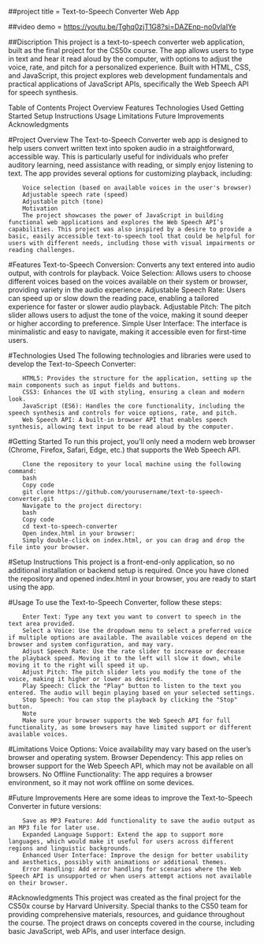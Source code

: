##project title = Text-to-Speech Converter Web App

##video demo =  https://youtu.be/Tghq0zjT1G8?si=DAZEnp-no0vlaIYe

##Discription
            This project is a text-to-speech converter web application, built as the final project for the CS50x course. The app allows users to type in text and hear it read aloud by the computer, with options to adjust the voice, rate, and pitch for a personalized experience. Built with HTML, CSS, and JavaScript, this project explores web development fundamentals and practical applications of JavaScript APIs, specifically the Web Speech API for speech synthesis.

Table of Contents
        Project Overview
        Features
        Technologies Used
        Getting Started
        Setup Instructions
        Usage
        Limitations
        Future Improvements
        Acknowledgments

#Project Overview
        The Text-to-Speech Converter web app is designed to help users convert written text into spoken audio in a straightforward, accessible way. This is particularly useful for individuals who prefer auditory learning, need assistance with reading, or simply enjoy listening to text. The app provides several options for customizing playback, including:

        Voice selection (based on available voices in the user's browser)
        Adjustable speech rate (speed)
        Adjustable pitch (tone)
        Motivation
        The project showcases the power of JavaScript in building functional web applications and explores the Web Speech API’s capabilities. This project was also inspired by a desire to provide a basic, easily accessible text-to-speech tool that could be helpful for users with different needs, including those with visual impairments or reading challenges.


#Features
        Text-to-Speech Conversion: Converts any text entered into audio output, with controls for playback.
        Voice Selection: Allows users to choose different voices based on the voices available on their system or browser, providing variety in the audio experience.
        Adjustable Speech Rate: Users can speed up or slow down the reading pace, enabling a tailored experience for faster or slower audio playback.
        Adjustable Pitch: The pitch slider allows users to adjust the tone of the voice, making it sound deeper or higher according to preference.
        Simple User Interface: The interface is minimalistic and easy to navigate, making it accessible even for first-time users.



#Technologies Used
        The following technologies and libraries were used to develop the Text-to-Speech Converter:

        HTML5: Provides the structure for the application, setting up the main components such as input fields and buttons.
        CSS3: Enhances the UI with styling, ensuring a clean and modern look.
        JavaScript (ES6): Handles the core functionality, including the speech synthesis and controls for voice options, rate, and pitch.
        Web Speech API: A built-in browser API that enables speech synthesis, allowing text input to be read aloud by the computer.


#Getting Started
        To run this project, you’ll only need a modern web browser (Chrome, Firefox, Safari, Edge, etc.) that supports the Web Speech API.

        Clone the repository to your local machine using the following command:
        bash
        Copy code
        git clone https://github.com/yourusername/text-to-speech-converter.git
        Navigate to the project directory:
        bash
        Copy code
        cd text-to-speech-converter
        Open index.html in your browser:
        Simply double-click on index.html, or you can drag and drop the file into your browser.


#Setup Instructions
        This project is a front-end-only application, so no additional installation or backend setup is required. Once you have cloned the repository and opened index.html in your browser, you are ready to start using the app.



#Usage
    To use the Text-to-Speech Converter, follow these steps:

        Enter Text: Type any text you want to convert to speech in the text area provided.
        Select a Voice: Use the dropdown menu to select a preferred voice if multiple options are available. The available voices depend on the browser and system configuration, and may vary.
        Adjust Speech Rate: Use the rate slider to increase or decrease the playback speed. Moving it to the left will slow it down, while moving it to the right will speed it up.
        Adjust Pitch: The pitch slider lets you modify the tone of the voice, making it higher or lower as desired.
        Play Speech: Click the "Play" button to listen to the text you entered. The audio will begin playing based on your selected settings.
        Stop Speech: You can stop the playback by clicking the "Stop" button.
        Note
        Make sure your browser supports the Web Speech API for full functionality, as some browsers may have limited support or different available voices.


#Limitations
        Voice Options: Voice availability may vary based on the user’s browser and operating system.
        Browser Dependency: This app relies on browser support for the Web Speech API, which may not be available on all browsers.
        No Offline Functionality: The app requires a browser environment, so it may not work offline on some devices.


#Future Improvements
        Here are some ideas to improve the Text-to-Speech Converter in future versions:

        Save as MP3 Feature: Add functionality to save the audio output as an MP3 file for later use.
        Expanded Language Support: Extend the app to support more languages, which would make it useful for users across different regions and linguistic backgrounds.
        Enhanced User Interface: Improve the design for better usability and aesthetics, possibly with animations or additional themes.
        Error Handling: Add error handling for scenarios where the Web Speech API is unsupported or when users attempt actions not available on their browser.


#Acknowledgments
        This project was created as the final project for the CS50x course by Harvard University. Special thanks to the CS50 team for providing comprehensive materials, resources, and guidance throughout the course. The project draws on concepts covered in the course, including basic JavaScript, web APIs, and user interface design.
